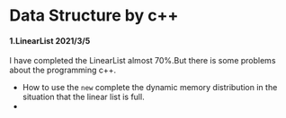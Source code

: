 # Data Structure by c++

#### 1.LinearList  2021/3/5

I have completed the LinearList almost 70%.But there is some problems about the programming c++.

* How to use the `new` complete the dynamic memory distribution in the situation that the linear list is full.
* 